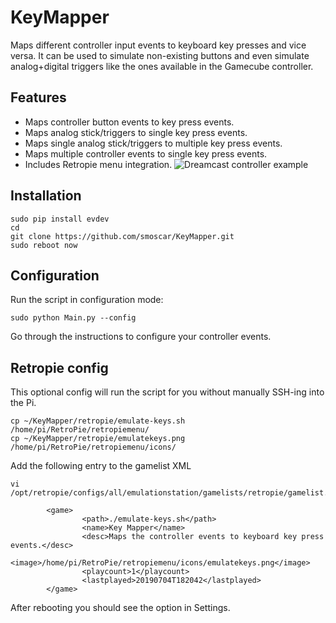 # KeyMapper
Maps different controller input events to keyboard key presses and vice versa. It can be used to simulate non-existing buttons and even simulate analog+digital triggers like the ones available in the Gamecube controller.

## Features
  - Maps controller button events to key press events.
  - Maps analog stick/triggers to single key press events.
  - Maps single analog stick/triggers to multiple key press events.
  - Maps multiple controller events to single key press events.
  - Includes Retropie menu integration.
![Dreamcast controller example](https://ezway-imagestore.s3.amazonaws.com/files/2019/10/16731640991570305049.png)
  
## Installation
```
sudo pip install evdev
cd
git clone https://github.com/smoscar/KeyMapper.git
sudo reboot now
```

## Configuration
Run the script in configuration mode:
```
sudo python Main.py --config
```
Go through the instructions to configure your controller events.

## Retropie config
This optional config will run the script for you without manually SSH-ing into the Pi.
```
cp ~/KeyMapper/retropie/emulate-keys.sh /home/pi/RetroPie/retropiemenu/
cp ~/KeyMapper/retropie/emulatekeys.png /home/pi/RetroPie/retropiemenu/icons/
```
Add the following entry to the gamelist XML
```
vi /opt/retropie/configs/all/emulationstation/gamelists/retropie/gamelist.xml
```
```
        <game>
                <path>./emulate-keys.sh</path>
                <name>Key Mapper</name>
                <desc>Maps the controller events to keyboard key press events.</desc>
                <image>/home/pi/RetroPie/retropiemenu/icons/emulatekeys.png</image>
                <playcount>1</playcount>
                <lastplayed>20190704T182042</lastplayed>
        </game>
```
After rebooting you should see the option in Settings.
